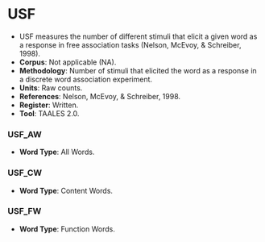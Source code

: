 # USF

- USF measures the number of different stimuli that elicit a given word as a response in free association tasks (Nelson, McEvoy, & Schreiber, 1998).  
- **Corpus**: Not applicable (NA).  
- **Methodology**: Number of stimuli that elicited the word as a response in a discrete word association experiment.  
- **Units**: Raw counts.  
- **References**: Nelson, McEvoy, & Schreiber, 1998.
- **Register**: Written.  
- **Tool**: TAALES 2.0.  

### USF_AW
- **Word Type**: All Words.  

### USF_CW
- **Word Type**: Content Words.  

### USF_FW
- **Word Type**: Function Words.  
